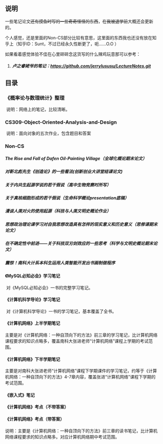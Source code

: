 ## 说明



一些笔记论文~~还有摸鱼时写的一些奇奇怪怪的东西~~，~~在我被退学前~~大概还会更新的。

个人感觉，还是里面的Non-CS部分比较有意思，这里面的东西我也还没有放在知乎上（知乎ID：Sunt，不过已经永久性断更了，呃……O.O ）
>>>>

如果看着感觉体验不佳在心里碎碎念这货写的什么辣鸡玩意那可以参考：

1. ##### 卢之睿姥爷的笔记：https://github.com/jerrylususu/LectureNotes.git



## 目录

### 《概率论与数理统计》整理

​		说明：网络上的笔记，比较清晰。



### CS309-Object-Oriented-Analysis-and-Design

​		说明：面向对象的五次作业，包含题目和答案



### Non-CS

##### 		The Rise and Fall of Dafen Oil-Painting Village（全球化概论期末论文）

##### 		对靳北彪先生《创造论》的一些看法(创新创业大讲堂结课论文)

##### 		关于内共生起源学说的若干假说（高中生物竞赛时所写）

##### 		关于真核细胞形成的若干假说（生命科学概论presentation底稿）

##### 		漫谈人类对火的使用起源（科技与人类文明史概论作业）

##### 		思想政治理论课学习对自我思想改造具有怎样的现实意义和历史意义（思修课期末论文）

##### 		在不确定性中前进——关于科技双刃剑效应的一些思考（科学与文明史概论期末论文）

##### 		震惊！南科大计系本科生运用人类智能开发出书画制做程序



#### 《MySQL必知必会》学习笔记

​        对《MySQL必知必会》一书的完整学习笔记。

#### 《计算机科学导论》学习笔记

​		对《计算机科学导论》一书的学习笔记，基本覆盖了全书。

#### 《计算机网络》上半学期笔记

​		主要是对《计算机网络：一种自顶向下的方法》前三章的学习笔记，比计算机网络课程要求的知识点略多，覆盖南科大张进老师“计算机网络”课程上学期的考试范围。

#### 《计算机网络》下半学期笔记

​		主要是对南科大张进老师“计算机网络”课程下学期课件的学习笔记，约等于《计算机网络：一种自顶向下的方法》4-7章内容，覆盖张进“计算机网络”课程下学期的考试范围。

#### 《嵌入式》笔记

#### 《计算机网络》考点（不带答案）

#### 《计算机网络》考点（带答案）

​		说明：主要是《计算机网络：一种自顶向下的方法》前三章的读书笔记，比计算机网络课程要求的知识点略多。对应计算机网络期中考试范围。